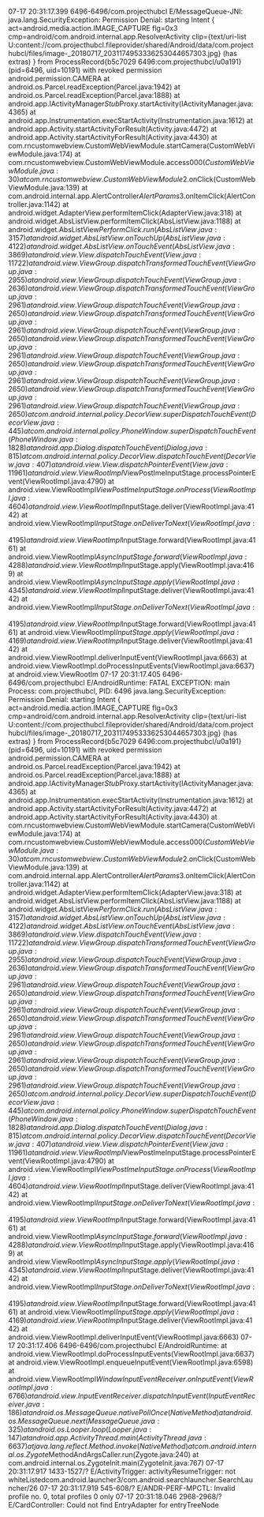 
07-17 20:31:17.399 6496-6496/com.projecthubcl E/MessageQueue-JNI: java.lang.SecurityException: Permission Denial: starting Intent { act=android.media.action.IMAGE_CAPTURE flg=0x3 cmp=android/com.android.internal.app.ResolverActivity clip={text/uri-list U:content://com.projecthubcl.fileprovider/shared/Android/data/com.projecthubcl/files/image-_20180717_2031174953336253044657303.jpg} (has extras) } from ProcessRecord{b5c7029 6496:com.projecthubcl/u0a191} (pid=6496, uid=10191) with revoked permission android.permission.CAMERA
                                                                      at android.os.Parcel.readException(Parcel.java:1942)
                                                                      at android.os.Parcel.readException(Parcel.java:1888)
                                                                      at android.app.IActivityManager$Stub$Proxy.startActivity(IActivityManager.java:4365)
                                                                      at android.app.Instrumentation.execStartActivity(Instrumentation.java:1612)
                                                                      at android.app.Activity.startActivityForResult(Activity.java:4472)
                                                                      at android.app.Activity.startActivityForResult(Activity.java:4430)
                                                                      at com.rncustomwebview.CustomWebViewModule.startCamera(CustomWebViewModule.java:174)
                                                                      at com.rncustomwebview.CustomWebViewModule.access$000(CustomWebViewModule.java:30)
                                                                      at com.rncustomwebview.CustomWebViewModule$2.onClick(CustomWebViewModule.java:139)
                                                                      at com.android.internal.app.AlertController$AlertParams$3.onItemClick(AlertController.java:1142)
                                                                      at android.widget.AdapterView.performItemClick(AdapterView.java:318)
                                                                      at android.widget.AbsListView.performItemClick(AbsListView.java:1188)
                                                                      at android.widget.AbsListView$PerformClick.run(AbsListView.java:3157)
                                                                      at android.widget.AbsListView.onTouchUp(AbsListView.java:4122)
                                                                      at android.widget.AbsListView.onTouchEvent(AbsListView.java:3869)
                                                                      at android.view.View.dispatchTouchEvent(View.java:11722)
                                                                      at android.view.ViewGroup.dispatchTransformedTouchEvent(ViewGroup.java:2955)
                                                                      at android.view.ViewGroup.dispatchTouchEvent(ViewGroup.java:2636)
                                                                      at android.view.ViewGroup.dispatchTransformedTouchEvent(ViewGroup.java:2961)
                                                                      at android.view.ViewGroup.dispatchTouchEvent(ViewGroup.java:2650)
                                                                      at android.view.ViewGroup.dispatchTransformedTouchEvent(ViewGroup.java:2961)
                                                                      at android.view.ViewGroup.dispatchTouchEvent(ViewGroup.java:2650)
                                                                      at android.view.ViewGroup.dispatchTransformedTouchEvent(ViewGroup.java:2961)
                                                                      at android.view.ViewGroup.dispatchTouchEvent(ViewGroup.java:2650)
                                                                      at android.view.ViewGroup.dispatchTransformedTouchEvent(ViewGroup.java:2961)
                                                                      at android.view.ViewGroup.dispatchTouchEvent(ViewGroup.java:2650)
                                                                      at android.view.ViewGroup.dispatchTransformedTouchEvent(ViewGroup.java:2961)
                                                                      at android.view.ViewGroup.dispatchTouchEvent(ViewGroup.java:2650)
                                                                      at com.android.internal.policy.DecorView.superDispatchTouchEvent(DecorView.java:445)
                                                                      at com.android.internal.policy.PhoneWindow.superDispatchTouchEvent(PhoneWindow.java:1828)
                                                                      at android.app.Dialog.dispatchTouchEvent(Dialog.java:815)
                                                                      at com.android.internal.policy.DecorView.dispatchTouchEvent(DecorView.java:407)
                                                                      at android.view.View.dispatchPointerEvent(View.java:11961)
                                                                      at android.view.ViewRootImpl$ViewPostImeInputStage.processPointerEvent(ViewRootImpl.java:4790)
                                                                      at android.view.ViewRootImpl$ViewPostImeInputStage.onProcess(ViewRootImpl.java:4604)
                                                                      at android.view.ViewRootImpl$InputStage.deliver(ViewRootImpl.java:4142)
                                                                      at android.view.ViewRootImpl$InputStage.onDeliverToNext(ViewRootImpl.java:4195)
                                                                      at android.view.ViewRootImpl$InputStage.forward(ViewRootImpl.java:4161)
                                                                      at android.view.ViewRootImpl$AsyncInputStage.forward(ViewRootImpl.java:4288)
                                                                      at android.view.ViewRootImpl$InputStage.apply(ViewRootImpl.java:4169)
                                                                      at android.view.ViewRootImpl$AsyncInputStage.apply(ViewRootImpl.java:4345)
                                                                      at android.view.ViewRootImpl$InputStage.deliver(ViewRootImpl.java:4142)
                                                                      at android.view.ViewRootImpl$InputStage.onDeliverToNext(ViewRootImpl.java:4195)
                                                                      at android.view.ViewRootImpl$InputStage.forward(ViewRootImpl.java:4161)
                                                                      at android.view.ViewRootImpl$InputStage.apply(ViewRootImpl.java:4169)
                                                                      at android.view.ViewRootImpl$InputStage.deliver(ViewRootImpl.java:4142)
                                                                      at android.view.ViewRootImpl.deliverInputEvent(ViewRootImpl.java:6663)
                                                                      at android.view.ViewRootImpl.doProcessInputEvents(ViewRootImpl.java:6637)
                                                                  	at android.view.ViewRootIm
07-17 20:31:17.405 6496-6496/com.projecthubcl E/AndroidRuntime: FATAL EXCEPTION: main
                                                                Process: com.projecthubcl, PID: 6496
                                                                java.lang.SecurityException: Permission Denial: starting Intent { act=android.media.action.IMAGE_CAPTURE flg=0x3 cmp=android/com.android.internal.app.ResolverActivity clip={text/uri-list U:content://com.projecthubcl.fileprovider/shared/Android/data/com.projecthubcl/files/image-_20180717_2031174953336253044657303.jpg} (has extras) } from ProcessRecord{b5c7029 6496:com.projecthubcl/u0a191} (pid=6496, uid=10191) with revoked permission android.permission.CAMERA
                                                                    at android.os.Parcel.readException(Parcel.java:1942)
                                                                    at android.os.Parcel.readException(Parcel.java:1888)
                                                                    at android.app.IActivityManager$Stub$Proxy.startActivity(IActivityManager.java:4365)
                                                                    at android.app.Instrumentation.execStartActivity(Instrumentation.java:1612)
                                                                    at android.app.Activity.startActivityForResult(Activity.java:4472)
                                                                    at android.app.Activity.startActivityForResult(Activity.java:4430)
                                                                    at com.rncustomwebview.CustomWebViewModule.startCamera(CustomWebViewModule.java:174)
                                                                    at com.rncustomwebview.CustomWebViewModule.access$000(CustomWebViewModule.java:30)
                                                                    at com.rncustomwebview.CustomWebViewModule$2.onClick(CustomWebViewModule.java:139)
                                                                    at com.android.internal.app.AlertController$AlertParams$3.onItemClick(AlertController.java:1142)
                                                                    at android.widget.AdapterView.performItemClick(AdapterView.java:318)
                                                                    at android.widget.AbsListView.performItemClick(AbsListView.java:1188)
                                                                    at android.widget.AbsListView$PerformClick.run(AbsListView.java:3157)
                                                                    at android.widget.AbsListView.onTouchUp(AbsListView.java:4122)
                                                                    at android.widget.AbsListView.onTouchEvent(AbsListView.java:3869)
                                                                    at android.view.View.dispatchTouchEvent(View.java:11722)
                                                                    at android.view.ViewGroup.dispatchTransformedTouchEvent(ViewGroup.java:2955)
                                                                    at android.view.ViewGroup.dispatchTouchEvent(ViewGroup.java:2636)
                                                                    at android.view.ViewGroup.dispatchTransformedTouchEvent(ViewGroup.java:2961)
                                                                    at android.view.ViewGroup.dispatchTouchEvent(ViewGroup.java:2650)
                                                                    at android.view.ViewGroup.dispatchTransformedTouchEvent(ViewGroup.java:2961)
                                                                    at android.view.ViewGroup.dispatchTouchEvent(ViewGroup.java:2650)
                                                                    at android.view.ViewGroup.dispatchTransformedTouchEvent(ViewGroup.java:2961)
                                                                    at android.view.ViewGroup.dispatchTouchEvent(ViewGroup.java:2650)
                                                                    at android.view.ViewGroup.dispatchTransformedTouchEvent(ViewGroup.java:2961)
                                                                    at android.view.ViewGroup.dispatchTouchEvent(ViewGroup.java:2650)
                                                                    at android.view.ViewGroup.dispatchTransformedTouchEvent(ViewGroup.java:2961)
                                                                    at android.view.ViewGroup.dispatchTouchEvent(ViewGroup.java:2650)
                                                                    at com.android.internal.policy.DecorView.superDispatchTouchEvent(DecorView.java:445)
                                                                    at com.android.internal.policy.PhoneWindow.superDispatchTouchEvent(PhoneWindow.java:1828)
                                                                    at android.app.Dialog.dispatchTouchEvent(Dialog.java:815)
                                                                    at com.android.internal.policy.DecorView.dispatchTouchEvent(DecorView.java:407)
                                                                    at android.view.View.dispatchPointerEvent(View.java:11961)
                                                                    at android.view.ViewRootImpl$ViewPostImeInputStage.processPointerEvent(ViewRootImpl.java:4790)
                                                                    at android.view.ViewRootImpl$ViewPostImeInputStage.onProcess(ViewRootImpl.java:4604)
                                                                    at android.view.ViewRootImpl$InputStage.deliver(ViewRootImpl.java:4142)
                                                                    at android.view.ViewRootImpl$InputStage.onDeliverToNext(ViewRootImpl.java:4195)
                                                                    at android.view.ViewRootImpl$InputStage.forward(ViewRootImpl.java:4161)
                                                                    at android.view.ViewRootImpl$AsyncInputStage.forward(ViewRootImpl.java:4288)
                                                                    at android.view.ViewRootImpl$InputStage.apply(ViewRootImpl.java:4169)
                                                                    at android.view.ViewRootImpl$AsyncInputStage.apply(ViewRootImpl.java:4345)
                                                                    at android.view.ViewRootImpl$InputStage.deliver(ViewRootImpl.java:4142)
                                                                    at android.view.ViewRootImpl$InputStage.onDeliverToNext(ViewRootImpl.java:4195)
                                                                    at android.view.ViewRootImpl$InputStage.forward(ViewRootImpl.java:4161)
                                                                    at android.view.ViewRootImpl$InputStage.apply(ViewRootImpl.java:4169)
                                                                    at android.view.ViewRootImpl$InputStage.deliver(ViewRootImpl.java:4142)
                                                                    at android.view.ViewRootImpl.deliverInputEvent(ViewRootImpl.java:6663)
07-17 20:31:17.406 6496-6496/com.projecthubcl E/AndroidRuntime:     at android.view.ViewRootImpl.doProcessInputEvents(ViewRootImpl.java:6637)
                                                                    at android.view.ViewRootImpl.enqueueInputEvent(ViewRootImpl.java:6598)
                                                                    at android.view.ViewRootImpl$WindowInputEventReceiver.onInputEvent(ViewRootImpl.java:6766)
                                                                    at android.view.InputEventReceiver.dispatchInputEvent(InputEventReceiver.java:186)
                                                                    at android.os.MessageQueue.nativePollOnce(Native Method)
                                                                    at android.os.MessageQueue.next(MessageQueue.java:325)
                                                                    at android.os.Looper.loop(Looper.java:147)
                                                                    at android.app.ActivityThread.main(ActivityThread.java:6637)
                                                                    at java.lang.reflect.Method.invoke(Native Method)
                                                                    at com.android.internal.os.Zygote$MethodAndArgsCaller.run(Zygote.java:240)
                                                                    at com.android.internal.os.ZygoteInit.main(ZygoteInit.java:767)
07-17 20:31:17.917 1433-1527/? E/ActivityTrigger: activityResumeTrigger: not whiteListedcom.android.launcher3/com.android.searchlauncher.SearchLauncher/26
07-17 20:31:17.919 545-608/? E/ANDR-PERF-MPCTL: Invalid profile no. 0, total profiles 0 only
07-17 20:31:18.046 2968-2968/? E/CardController: Could not find EntryAdapter for entryTreeNode